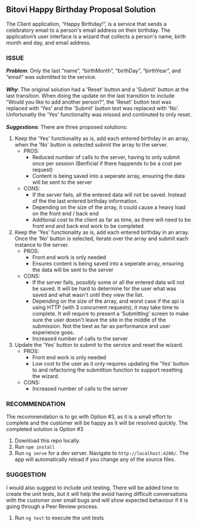 ## Bitovi Happy Birthday Proposal Solution

<p>
The Client application, “Happy Birthday!”, is a service that sends a celebratory email to a person's email address on their birthday. The application’s user interface is a wizard that collects a person's name, birth month and day, and email address.
</p>

### ISSUE

__*Problem*__: Only the last “name”, “birthMonth”, “birthDay”, “birthYear”, and “email” was submitted to the service.
<br><br>__*Why*__: The original solution had a 'Reset' button and a 'Submit' button at the last transition. When doing the update on the last transition to include “Would you like to add another person?”, the 'Reset' button text was replaced with 'Yes' and the 'Submit' button text was replaced with 'No'. Unfortunatly the 'Yes' functionality was missed and continuted to only reset.
<br><br>__*Suggestions*__: There are three proposed solutions:
1. Keep the 'Yes' functionality as is, add each entered birthday in an array, when the 'No' button is selected submit the array to the server.
   - PROS:
     - Reduced number of calls to the server, having to only submit once per session (Benficial if there happends to be a cost per request)
     - Content is being saved into a seperate array, ensuring the data will be sent to the server
   - CONS:
     - If the server fails, all the entered data will not be saved. Instead of the the last entered birthday information.
     - Depending on the size of the array, it could cause a heavy load on the front end / back end
     - Addtional cost to the client as far as time, as there will need to be front end and back end work to be completed
2. Keep the 'Yes' functionality as is, add each entered birthday in an array. Once the 'No' button is selected, iterate over the array and submit each instance to the server.
   - PROS:
     - Front end work is only needed
     - Ensures content is being saved into a seperate array, ensuring the data will be sent to the server
   - CONS:
     - If the server fails, possibly some or all the entered data will not be saved. It will be hard to determine for the user what was saved and what wasn't until they view the list.
     - Depending on the size of the array, and worst case if the api is using HTTP (with 3 concurrent requests), it may take time to complete. It will require to present a 'Submitting' screen to make sure the user doesn't leave the site in the middle of the submission. Not the best as far as performance and user experience goes.
     - Increased number of calls to the server
3. Update the 'Yes' button to submit to the service and reset the wizard.
   - PROS:
     - Front end work is only needed
     - Low cost to the user as it only requires updating the 'Yes' button to and refactoring the submittion function to support resetting the wizard.
   - CONS:
     - Increased number of calls to the server

 ### RECOMMENDATION
 
 <p>
 The recommendation is to go with Option #3, as it is a small effort to complete and the customer will be happy as it will be resolved quickly. The completed solution is Option #3
</p>

1. Download this repo locally.
2. Run `npm install`
3. Run `ng serve` for a dev server. Navigate to `http://localhost:4200/`. The app will automatically reload if you change any of the source files.

### SUGGESTION

<p>
I would also suggest to include unit testing. There will be added time to create the unit tests, but it will help the avoid having difficult conversations with the customer over small bugs and will show expected behaviour if it is going through a Peer Review process.
</p>

1. Run `ng test` to execute the unit tests
